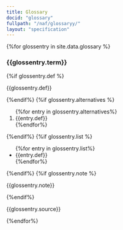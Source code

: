 ```yaml
---
title: Glossary
docid: "glossary"
fullpath: "/naf/glossaryy/"
layout: "specification"
---
```


{%for glossentry in site.data.glossary %}
<div class="glossentry">
  <h3>{{glossentry.term}}</h3>
  {%if glossentry.def %}
  <p>{{glossentry.def}}</p>
  {%endif%}
  {%if glossentry.alternatives %}
  <ol>
  {%for entry in glossentry.alternatives%}
  <li>{{entry.def}}</li>
  {%endfor%}
  </ol>
  {%endif%}
  {%if glossentry.list %}
  <ul>
  {%for entry in glossentry.list%}
  <li>{{entry.def}}</li>
  {%endfor%}
  </ul>
  {%endif%}
  {%if glossentry.note %}
  <p>{{glossentry.note}}</p>
  {%endif%}
  <p class="source">{{glossentry.source}}</p>
</div>
{%endfor%}

